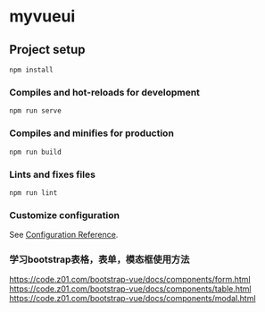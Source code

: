 # myvueui

## Project setup
```
npm install
```

### Compiles and hot-reloads for development
```
npm run serve
```

### Compiles and minifies for production
```
npm run build
```

### Lints and fixes files
```
npm run lint
```

### Customize configuration
See [Configuration Reference](https://cli.vuejs.org/config/).


### 学习bootstrap表格，表单，模态框使用方法
https://code.z01.com/bootstrap-vue/docs/components/form.html
https://code.z01.com/bootstrap-vue/docs/components/table.html
https://code.z01.com/bootstrap-vue/docs/components/modal.html